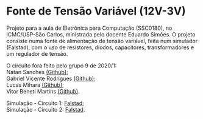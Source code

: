 # Fonte de Tensão Variável (12V-3V)

Projeto para a aula de Eletrônica para Computação (SSC0180), no ICMC/USP-São Carlos, ministrada pelo docente Eduardo Simões.
O projeto consiste numa fonte de alimentação de tensão variável, feita num simulador (Falstad), com o uso de resistores, diodos, capacitores, transformadores e um regulador de tensão.

O circuito fora feito pelo grupo 9 de 2020/1:  
Natan Sanches [(Github)](https://github.com/natan-dot-com);  
Gabriel Vicente Rodrigues [(Github)](https://github.com/gabriel-vr);  
Lucas Mihara [(Github)](https://github.com/lucasmihara);  
Vitor Beneti Martins [(Github)](https://github.com/benetche).  

Simulação - Circuito 1: [Falstad](http://tinyurl.com/yczmm7d2);  
Simulação - Circuito 2: [Falstad](http://tinyurl.com/ybv9qkvx).  
